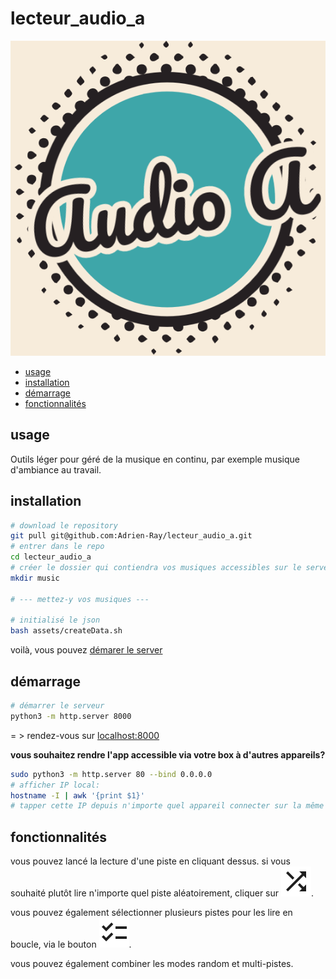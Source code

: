 # lecteur_audio_a

![logo](./assets/ico/logo.png)

 - [usage](#usage)
 - [installation](#installation)
 - [démarrage](#démarrage)
 - [fonctionnalités](#fonctionnalités)

## usage

Outils léger pour géré de la musique en continu, par exemple musique d'ambiance au travail.

## installation

```sh
# download le repository
git pull git@github.com:Adrien-Ray/lecteur_audio_a.git
# entrer dans le repo
cd lecteur_audio_a
# créer le dossier qui contiendra vos musiques accessibles sur le server
mkdir music

# --- mettez-y vos musiques ---

# initialisé le json
bash assets/createData.sh
```

voilà, vous pouvez [démarer le server](#démarrage)

## démarrage

```sh
# démarrer le serveur
python3 -m http.server 8000
```
= > rendez-vous sur [localhost:8000](http://localhost:8000/)

**vous souhaitez rendre l'app accessible via votre box à d'autres appareils?**

```sh
sudo python3 -m http.server 80 --bind 0.0.0.0
# afficher IP local:
hostname -I | awk '{print $1}'
# tapper cette IP depuis n'importe quel appareil connecter sur la même box dans un navigateur
```

## fonctionnalités

vous pouvez lancé la lecture d'une piste en cliquant dessus. si vous souhaité plutôt lire n'importe quel piste aléatoirement, cliquer sur ![random](./assets/ico/shuffle.svg).

vous pouvez également sélectionner plusieurs pistes pour les lire en boucle, via le bouton ![multi-piste](./assets/ico/checklist.svg).

vous pouvez également combiner les modes random et multi-pistes.